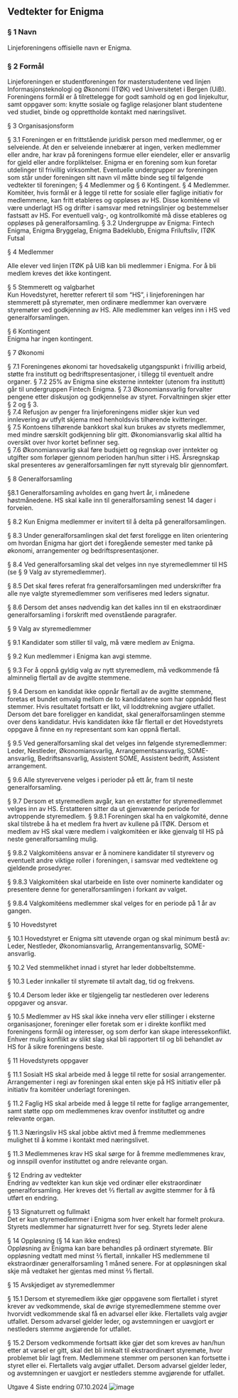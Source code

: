 ## Vedtekter for Enigma

### § 1 Navn 
Linjeforeningens offisielle navn er Enigma.  


### § 2 Formål  
Linjeforeningen er studentforeningen for masterstudentene ved linjen Informasjonsteknologi og Økonomi (ITØK) ved Universitetet i Bergen (UiB). Foreningens formål er å tilrettelegge for godt samhold og en god linjekultur, samt oppgaver som: knytte sosiale og faglige relasjoner blant studentene ved studiet, binde og opprettholde kontakt med næringslivet.  


§ 3 Organisasjonsform  

§ 3.1 
Foreningen er en frittstående juridisk person med medlemmer, og er selveiende. At den er selveiende innebærer at ingen, verken medlemmer eller andre, har krav på foreningens formue eller eiendeler, eller er ansvarlig for gjeld eller andre forpliktelser. Enigma er en forening som kun foretar utdelinger til frivillig virksomhet. 
Eventuelle undergrupper av foreningen som står under foreningen sitt navn vil måtte binde seg til følgende vedtekter til foreningen; § 4 Medlemmer og § 6 Kontingent. § 4 Medlemmer. 
Komitéer, hvis formål er å legge til rette for sosiale eller faglige initiativ for medlemmene, kan fritt etableres og oppløses av HS. Disse komitéene vil være underlagt HS og drifter i samsvar med retningslinjer og bestemmelser fastsatt av HS. For eventuell valg-, og kontrollkomité må disse etableres og oppløses på generalforsamling.
§ 3.2 
Undergruppe av Enigma: Fintech Enigma, Enigma Bryggelag, Enigma Badeklubb, Enigma Friluftsliv, ITØK Futsal


§ 4 Medlemmer

Alle elever ved linjen ITØK på UiB kan bli medlemmer i Enigma. For å bli medlem kreves det ikke kontingent.  


§ 5 Stemmerett og valgbarhet  
Kun Hovedstyret, heretter referert til som “HS”, i linjeforeningen har stemmerett på styremøter, men ordinære medlemmer kan overvære styremøter ved godkjenning av HS. Alle medlemmer kan velges inn i HS ved generalforsamlingen.  


§ 6 Kontingent  
Enigma har ingen kontingent.

§ 7 Økonomi  

§ 7.1
Foreningenes økonomi tar hovedsakelig utgangspunkt i frivillig arbeid, støtte fra institutt og bedriftspresentasjoner, i tillegg til eventuelt andre organer. 
§ 7.2 
25% av Enigma sine eksterne inntekter (utenom fra institutt) går til undergruppen Fintech Enigma.
§ 7.3 
Økonomiansvarlig forvalter pengene etter diskusjon og godkjennelse av styret. Forvaltningen skjer etter § 2 og § 3.  
§ 7.4 
Refusjon av penger fra linjeforeningens midler skjer kun ved innlevering av utfylt skjema med henholdsvis tilhørende kvitteringer.  
§ 7.5 
Kontoens tilhørende bankkort skal kun brukes av styrets medlemmer, med mindre særskilt godkjenning blir gitt. Økonomiansvarlig skal alltid ha oversikt over hvor kortet befinner seg.  
§ 7.6 
Økonomiansvarlig skal føre budsjett og regnskap over inntekter og utgifter som forløper gjennom perioden han/hun sitter i HS. Årsregnskap skal presenteres av generalforsamlingen før nytt styrevalg blir gjennomført.  


§ 8 Generalforsamling  

§8.1 
Generalforsamling avholdes en gang hvert år, i månedene høstmånedene. HS skal kalle inn til generalforsamling senest 14 dager i forveien. 

§ 8.2 
Kun Enigma medlemmer er invitert til å delta på generalforsamlingen.  

§ 8.3 
Under generalforsamlingen skal det først foreligge en liten orientering om hvordan Enigma har gjort det i foregående semester med tanke på økonomi, arrangementer og bedriftspresentasjoner.  

§ 8.4 
Ved generalforsamling skal det velges inn nye styremedlemmer til HS (se § 9 Valg av styremedlemmer). 
 
§ 8.5 
Det skal føres referat fra generalforsamlingen med underskrifter fra alle nye valgte styremedlemmer som verifiseres med leders signatur.  

§ 8.6 
Dersom det anses nødvendig kan det kalles inn til en ekstraordinær generalforsamling i forskrift med ovenstående paragrafer.

  
§ 9 Valg av styremedlemmer  

§ 9.1 
Kandidater som stiller til valg, må være medlem av Enigma. 
 
§ 9.2 
Kun medlemmer i Enigma kan avgi stemme.  

§ 9.3 
For å oppnå gyldig valg av nytt styremedlem, må vedkommende få alminnelig flertall av de avgitte stemmene.  

§ 9.4 
Dersom en kandidat ikke oppnår flertall av de avgitte stemmene, foretas et bundet omvalg mellom de to kandidatene som har oppnådd flest stemmer. Hvis resultatet fortsatt er likt, vil loddtrekning avgjøre utfallet. Dersom det bare foreligger en kandidat, skal generalforsamlingen stemme over dens kandidatur. Hvis kandidaten ikke får flertall er det Hovedstyrets oppgave å finne en ny representant som kan oppnå flertall.  

§ 9.5 
Ved generalforsamling skal det velges inn følgende styremedlemmer:  
Leder, Nestleder, Økonomiansvarlig, Arrangementsansvarlig, SOME-ansvarlig, Bedriftsansvarlig, Assistent SOME, Assistent bedrift, Assistent arrangement.

§ 9.6 
Alle styrevervene velges i perioder på ett år, fram til neste generalforsamling.
  
§ 9.7 
Dersom et styremedlem avgår, kan en erstatter for styremedlemmet velges inn av HS. Erstatteren sitter da ut gjenværende periode for avtroppende styremedlem.
§ 9.8.1 
Foreningen skal ha en valgkomité, denne skal tilstrebe å ha et medlem fra hvert av kullene på ITØK. Dersom et medlem av HS skal være medlem i valgkomitéen er ikke gjenvalg til HS på neste generalforsamling mulig. 

§ 9.8.2 
Valgkomitéens ansvar er å nominere kandidater til styreverv og eventuelt andre viktige roller i foreningen, i samsvar med vedtektene og gjeldende prosedyrer. 

§ 9.8.3 
Valgkomitéen skal utarbeide en liste over nominerte kandidater og presentere denne for generalforsamlingen i forkant av valget. 

§ 9.8.4 
Valgkomitéens medlemmer skal velges for en periode på 1 år av gangen.   


§ 10 Hovedstyret 

§ 10.1 
Hovedstyret er Enigma sitt utøvende organ og skal minimum bestå av: Leder, Nestleder, Økonomiansvarlig, Arrangementansvarlig, SOME-ansvarlig.

§ 10.2 
Ved stemmelikhet innad i styret har leder dobbeltstemme.  

§ 10.3 
Leder innkaller til styremøte til avtalt dag, tid og frekvens.  

§ 10.4 
Dersom leder ikke er tilgjengelig tar nestlederen over lederens oppgaver og ansvar.

§ 10.5 
Medlemmer av HS skal ikke inneha verv eller stillinger i eksterne organisasjoner, foreninger eller foretak som er i direkte konflikt med foreningens formål og interesser, og som derfor kan skape interessekonflikt. Enhver mulig konflikt av slikt slag skal bli rapportert til og bli behandlet av HS for å sikre foreningens beste.


§ 11 Hovedstyrets oppgaver  

§ 11.1 Sosialt 
HS skal arbeide med å legge til rette for sosial arrangementer. Arrangementer i regi av foreningen skal enten skje på HS initiativ eller på initiativ fra komitéer underlagt foreningen. 

§ 11.2 Faglig 
HS skal arbeide med å legge til rette for faglige arrangementer, samt støtte opp om medlemmenes krav ovenfor instituttet og andre relevante organ.

§ 11.3 Næringsliv 
HS skal jobbe aktivt med å fremme medlemmenes mulighet til å komme i kontakt med næringslivet. 

§ 11.3 Medlemmenes krav 
HS skal sørge for å fremme medlemmenes krav, og innspill ovenfor instituttet og andre relevante organ.


§ 12 Endring av vedtekter  
Endring av vedtekter kan kun skje ved ordinær eller ekstraordinær generalforsamling. Her kreves det 2⁄3 flertall av avgitte stemmer for å få utført en endring.  


§ 13 Signaturrett og fullmakt  
Det er kun styremedlemmer i Enigma som hver enkelt har formelt prokura. Styrets medlemmer har signaturrett hver for seg. Styrets leder alene  


§ 14 Oppløsning (§ 14 kan ikke endres)  
Oppløsning av Enigma kan bare behandles på ordinært styremøte. Blir oppløsning vedtatt med minst 2⁄3 flertall, innkaller HS medlemmene til ekstraordinær generalforsamling 1 måned senere. For at oppløsningen skal skje må vedtaket her gjentas med minst 2⁄3 flertall.  

§ 15 Avskjediget av styremedlemmer  

§ 15.1 
Dersom et styremedlem ikke gjør oppgavene som flertallet i styret krever av vedkommende, skal de øvrige styremedlemmene stemme over hvorvidt vedkommende skal få en advarsel eller ikke. Flertallets valg avgjør utfallet. Dersom advarsel gjelder leder, og avstemningen er uavgjort er nestleders stemme avgjørende for utfallet.
  
§ 15.2 
Dersom vedkommende fortsatt ikke gjør det som kreves av han/hun etter at varsel er gitt, skal det bli innkalt til ekstraordinært styremøte, hvor problemet blir lagt frem. Medlemmene stemmer om personen kan fortsette i styret eller ei. Flertallets valg avgjør utfallet. Dersom advarsel gjelder leder, og avstemningen er uavgjort er nestleders stemme avgjørende for utfallet. 

Utgave 4 
Siste endring 07.10.2024
![image](https://github.com/user-attachments/assets/c8ad845a-3f43-47f3-ac85-e9bb97e4feba)
